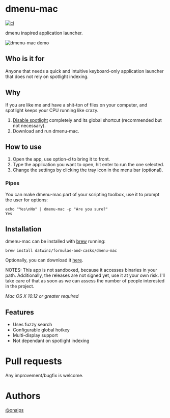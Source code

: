 
# dmenu-mac

[![ci](https://github.com/oNaiPs/dmenu-mac/workflows/Build/badge.svg)](https://github.com/oNaiPs/dmenu-mac)



dmenu inspired application launcher.

![dmenu-mac demo](./demo.gif)

## Who is it for
Anyone that needs a quick and intuitive keyboard-only application launcher that does not rely on spotlight indexing.

## Why
If you are like me and have a shit-ton of files on your computer, and spotlight keeps your CPU running like crazy.

1. [Disable spotlight](https://www.google.com/search?q=disable+spotlight+completely) completely and its global shortcut (recommended but not necessary).
2. Download and run dmenu-mac.

## How to use
1. Open the app, use option-d to bring it to front.
2. Type the application you want to open, hit enter to run the one selected.
3. Change the settings by clicking the tray icon in the menu bar (optional).

### Pipes
You can make dmenu-mac part of your scripting toolbox, use it to prompt the user for options:
```
echo "Yes\nNo" | dmenu-mac -p "Are you sure?"
Yes
```

## Installation

dmenu-mac can be installed with [brew](https://brew.sh/) running:

```
brew install datwinz/formulae-and-casks/dmenu-mac
```

Optionally, you can download it [here](https://github.com/datwinz/dmenu-mac/releases).

NOTES: This app is not sandboxed, because it accesses binaries in your path. Additionally, the releases are not signed yet, use it at your own risk. I'll take care of that as soon as we can assess the number of people interested in the project.

_Mac OS X 10.12 or greater required_

## Features

- Uses fuzzy search
- Configurable global hotkey
- Multi-display support
- Not dependant on spotlight indexing

# Pull requests
Any improvement/bugfix is welcome.

# Authors

[@onaips](https://twitter.com/onaips)
